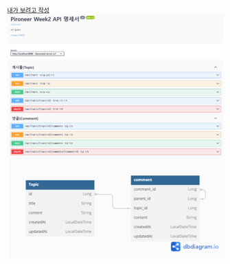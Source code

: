 [내가 보려고 작성](https://velog.io/@nawkwoo/Spring%EA%B3%BC-Django)
![Swagger.png](Swagger.png)
![Swagger ERD.png](Swagger%20ERD.png)